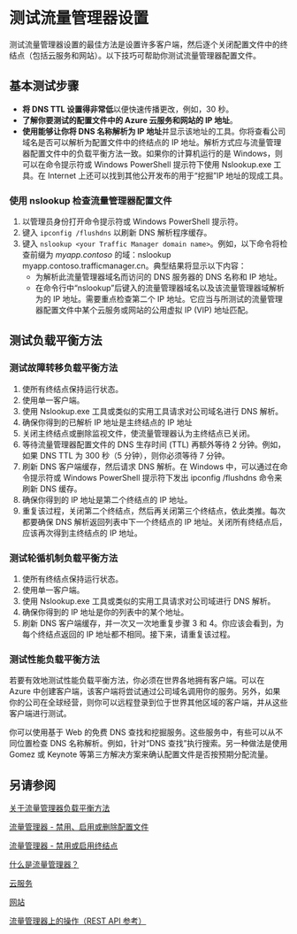 <properties 
   pageTitle="测试流量管理器设置"
   description="本文将帮助你测试流量管理器设置"
   services="traffic-manager"
   documentationCenter=""
   authors="joaoma"
   manager="adinah"
   editor="tysonn" />
<tags 
   ms.service="traffic-manager"
   ms.date="08/19/2015"
   wacn.date="10/03/2015" />

# 测试流量管理器设置

测试流量管理器设置的最佳方法是设置许多客户端，然后逐个关闭配置文件中的终结点（包括云服务和网站）。以下技巧可帮助你测试流量管理器配置文件。

## 基本测试步骤

- **将 DNS TTL 设置得非常低**以便快速传播更改，例如，30 秒。
- **了解你要测试的配置文件中的 Azure 云服务和网站的 IP 地址**。
- **使用能够让你将 DNS 名称解析为 IP 地址**并显示该地址的工具。你将查看公司域名是否可以解析为配置文件中的终结点的 IP 地址。解析方式应与流量管理器配置文件中的负载平衡方法一致。如果你的计算机运行的是 Windows，则可以在命令提示符或 Windows PowerShell 提示符下使用 Nslookup.exe 工具。在 Internet 上还可以找到其他公开发布的用于“挖掘”IP 地址的现成工具。

### 使用 nslookup 检查流量管理器配置文件

1. 以管理员身份打开命令提示符或 Windows PowerShell 提示符。
2. 键入 `ipconfig /flushdns` 以刷新 DNS 解析程序缓存。
3. 键入 `nslookup <your Traffic Manager domain name>`。例如，以下命令将检查前缀为 *myapp.contoso* 的域：nslookup myapp.contoso.trafficmanager.cn。典型结果将显示以下内容：
   - 为解析此流量管理器域名而访问的 DNS 服务器的 DNS 名称和 IP 地址。
   - 在命令行中“nslookup”后键入的流量管理器域名以及该流量管理器域解析为的 IP 地址。需要重点检查第二个 IP 地址。它应当与所测试的流量管理器配置文件中某个云服务或网站的公用虚拟 IP (VIP) 地址匹配。

## 测试负载平衡方法

### 测试故障转移负载平衡方法

1. 使所有终结点保持运行状态。
2. 使用单一客户端。
3. 使用 Nslookup.exe 工具或类似的实用工具请求对公司域名进行 DNS 解析。
4. 确保你得到的已解析 IP 地址是主终结点的 IP 地址
5. 关闭主终结点或删除监视文件，使流量管理器认为主终结点已关闭。
6. 等待流量管理器配置文件的 DNS 生存时间 (TTL) 再额外等待 2 分钟。例如，如果 DNS TTL 为 300 秒（5 分钟），则你必须等待 7 分钟。
7. 刷新 DNS 客户端缓存，然后请求 DNS 解析。在 Windows 中，可以通过在命令提示符或 Windows PowerShell 提示符下发出 ipconfig /flushdns 命令来刷新 DNS 缓存。
8. 确保你得到的 IP 地址是第二个终结点的 IP 地址。
9. 重复该过程，关闭第二个终结点，然后再关闭第三个终结点，依此类推。每次都要确保 DNS 解析返回列表中下一个终结点的 IP 地址。关闭所有终结点后，应该再次得到主终结点的 IP 地址。

### 测试轮循机制负载平衡方法

1. 使所有终结点保持运行状态。
2. 使用单一客户端。
3. 使用 Nslookup.exe 工具或类似的实用工具请求对公司域进行 DNS 解析。
4. 确保你得到的 IP 地址是你的列表中的某个地址。
5. 刷新 DNS 客户端缓存，并一次又一次地重复步骤 3 和 4。你应该会看到，为每个终结点返回的 IP 地址都不相同。接下来，请重复该过程。

### 测试性能负载平衡方法

若要有效地测试性能负载平衡方法，你必须在世界各地拥有客户端。可以在 Azure 中创建客户端，该客户端将尝试通过公司域名调用你的服务。另外，如果你的公司在全球经营，则你可以远程登录到位于世界其他区域的客户端，并从这些客户端进行测试。

你可以使用基于 Web 的免费 DNS 查找和挖掘服务。这些服务中，有些可以从不同位置检查 DNS 名称解析。例如，针对“DNS 查找”执行搜索。另一种做法是使用 Gomez 或 Keynote 等第三方解决方案来确认配置文件是否按预期分配流量。

## 另请参阅

[关于流量管理器负载平衡方法](/documentation/articles/traffic-manager-load-balancing-methods)

[流量管理器 - 禁用、启用或删除配置文件](/documentation/articles/disable-enable-or-delete-a-profile)

[流量管理器 - 禁用或启用终结点](/documentation/articles/disable-or-enable-an-endpoint)

[什么是流量管理器？](/documentation/articles/traffic-manager-overview)

[云服务](https://msdn.microsoft.com/zh-CN/library/jj155995.aspx)

[网站](/home/features/web-sites/)

[流量管理器上的操作（REST API 参考）](https://msdn.microsoft.com/zh-CN/library/hh758255.aspx)

<!---HONumber=71-->